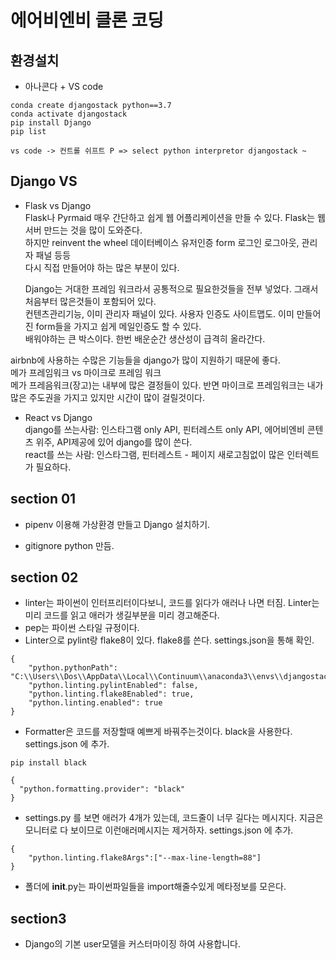 # 에어비엔비 클론 코딩

## 환경설치

- 아나콘다 + VS code

```
conda create djangostack python==3.7
conda activate djangostack
pip install Django
pip list
```

```
vs code -> 컨트롤 쉬프트 P => select python interpretor djangostack ~
```

## Django VS

- Flask vs Django  
  Flask나 Pyrmaid 매우 간단하고 쉽게 웹 어플리케이션을 만들 수 있다. Flask는 웹서버 만드는 것을 많이 도와준다.  
  하지만 reinvent the wheel 데이터베이스 유저인증 form 로그인 로그아웃, 관리자 패널 등등  
  다시 직접 만들어야 하는 많은 부분이 있다.

  Django는 거대한 프레임 워크라서 공통적으로 필요한것들을 전부 넣었다. 그래서 처음부터 많은것들이 포함되어 있다.  
  컨텐츠관리기능, 이미 관리자 패널이 있다. 사용자 인증도 사이트맵도. 이미 만들어진 form들을 가지고 쉽게 메일인증도 할 수 있다.  
  배워야하는 큰 박스이다. 한번 배운순간 생산성이 급격히 올라간다.

airbnb에 사용하는 수많은 기능들을 django가 많이 지원하기 때문에 좋다.  
메가 프레임워크 vs 마이크로 프레임 워크  
메가 프레음워크(장고)는 내부에 많은 결정들이 있다. 반면 마이크로 프레임워크는 내가 많은 주도권을 가지고 있지만 시간이 많이 걸릴것이다.

- React vs Django  
  django를 쓰는사람: 인스타그램 only API, 핀터레스트 only API, 에어비엔비 콘텐츠 위주, API제공에 있어 django를 많이 쓴다.  
  react를 쓰는 사람: 인스타그램, 핀터레스트 - 페이지 새로고침없이 많은 인터렉트가 필요하다.

## section 01

- pipenv 이용해 가상환경 만들고 Django 설치하기.

- gitignore python 만듬.

## section 02

- linter는 파이썬이 인터프리터이다보니, 코드를 읽다가 애러나 나면 터짐. Linter는 미리 코드를 읽고 애러가 생길부분을 미리 경고해준다.
- pep는 파이썬 스타일 규정이다.
- Linter으로 pylint랑 flake8이 있다. flake8를 쓴다. settings.json을 통해 확인.

```
{
    "python.pythonPath": "C:\\Users\\Dos\\AppData\\Local\\Continuum\\anaconda3\\envs\\djangostack\\python.exe",
    "python.linting.pylintEnabled": false,
    "python.linting.flake8Enabled": true,
    "python.linting.enabled": true
}
```

- Formatter은 코드를 저장할때 예쁘게 바꿔주는것이다. black을 사용한다. settings.json 에 추가.

```
pip install black
```

```
{
  "python.formatting.provider": "black"
}

```

- settings.py 를 보면 애러가 4개가 있는데, 코드줄이 너무 길다는 메시지다. 지금은 모니터로 다 보이므로 이런애러메시지는 제거하자. settings.json 에 추가.

```
{
    "python.linting.flake8Args":["--max-line-length=88"]
}
```

- 폴더에 **init**.py는 파이썬파일들을 import해줄수있게 메타정보를 모은다.

## section3

- Django의 기본 user모델을 커스터마이징 하여 사용합니다.
